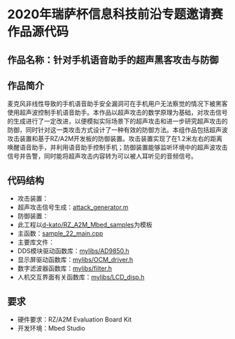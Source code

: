 # 2020年瑞萨杯信息科技前沿专题邀请赛作品源代码
## 作品名称：针对手机语音助手的超声黑客攻击与防御
## 作品简介
麦克风非线性导致的手机语音助手安全漏洞可在手机用户无法察觉的情况下被黑客使用超声波控制手机语音助手。本作品以超声攻击的数学原理为基础，对攻击信号的生成进行了一定改进，以便模拟实际场景下的超声攻击和进一步研究超声攻击的防御，同时针对这一类攻击方式设计了一种有效的防御方法。本组作品包括超声波攻击装置和基于RZ/A2M开发板的防御装置。攻击装置实现了在1.2米左右的距离唤醒语音助手，并利用语音助手控制手机；防御装置能够监听环境中的超声波攻击信号并告警，同时能将超声攻击内容转为可以被人耳听见的音频信号。

## 代码结构
* 攻击装置：
* 超声攻击信号生成：[attack_generator.m](https://github.com/Sshenl/RZ_A2M_Mbed_samples/attack_generator.m)
* 防御装置：
* 此工程以[d-kato/RZ_A2M_Mbed_samples](https://github.com/d-kato/RZ_A2M_Mbed_samples)为模板
* 主函数：[sample_22_main.cpp](https://github.com/Sshenl/RZ_A2M_Mbed_samples/blob/master/sample_programs/sample_22_main.cpp)
* 主要库文件：
*   DDS模块驱动函数库：[mylibs/AD9850.h](https://github.com/Sshenl/RZ_A2M_Mbed_samples/blob/master/mylibs/AD9850.h)
*   显示屏驱动函数库：[mylibs/OCM_driver.h](https://github.com/Sshenl/RZ_A2M_Mbed_samples/blob/master/mylibs/OCM_driver.h)
*   数字滤波器函数库：[mylibs/filter.h](https://github.com/Sshenl/RZ_A2M_Mbed_samples/blob/master/mylibs/filter.h)
*   人机交互界面有关函数库：[mylibs/LCD_disp.h](https://github.com/Sshenl/RZ_A2M_Mbed_samples/blob/master/mylibs/LCD_disp.h)
## 要求
* 硬件要求：RZ/A2M Evaluation Board Kit
* 开发环境：Mbed Studio
